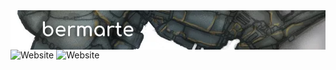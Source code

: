 <img align="right" src="https://github.com/bermarte/bermarte/blob/master/bermarte.webp">  

![Website](https://img.shields.io/website?down_message=down&label=website&logo=deviantart&up_color=green&up_message=art&url=https%3A%2F%2Fwww.deviantart.com%2Fbermarte)
![Website](https://img.shields.io/website?logo=youtube&up_color=green&up_message=youtube&url=https%3A%2F%2Fwww.youtube.com%2Fchannel%2FUCDzbI9k3mfPx1xPMrJY5IMA)


<!--

**bermarte/bermarte** is a ✨ _special_ ✨ repository because its `README.md` (this file) appears on your GitHub profile.
### Hi there 👋
![bermarte's github stats](https://github-readme-stats.vercel.app/api?username=bermarte&show_icons=false&hide_border=true?count_private=true&hide_rank=true&show_owner=true&line_height=14&hide_title=true&layout=compact&text_color=798080)

[![HitCount](http://hits.dwyl.com/bermarte/bermarte.svg)](http://hits.dwyl.com/bermarte/)

Here are some ideas to get you started:

- 🔭 I’m currently working on ...
- 🌱 I’m currently learning ...
- 👯 I’m looking to collaborate on ...
- 🤔 I’m looking for help with ...
- 💬 Ask me about ...
- 📫 How to reach me: ...
- 😄 Pronouns: ...
- ⚡ Fun fact: ...
-->
